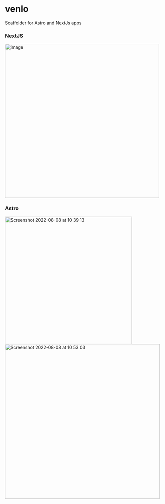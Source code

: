 # venlo

Scaffolder for Astro and NextJs apps

### NextJS

<img width="493" alt="image" src="https://user-images.githubusercontent.com/4191428/183379729-9cf02ce8-19a0-44db-b8aa-12a8f06a8842.png">

### Astro

<img width="406" alt="Screenshot 2022-08-08 at 10 39 13" src="https://user-images.githubusercontent.com/4191428/183379611-3b2b8083-1d50-4894-8450-fe249c0a5cfc.png">

<img width="495" alt="Screenshot 2022-08-08 at 10 53 03" src="https://user-images.githubusercontent.com/4191428/183379573-d73ef2ce-43cb-40ed-832f-a359058d6d9e.png">



